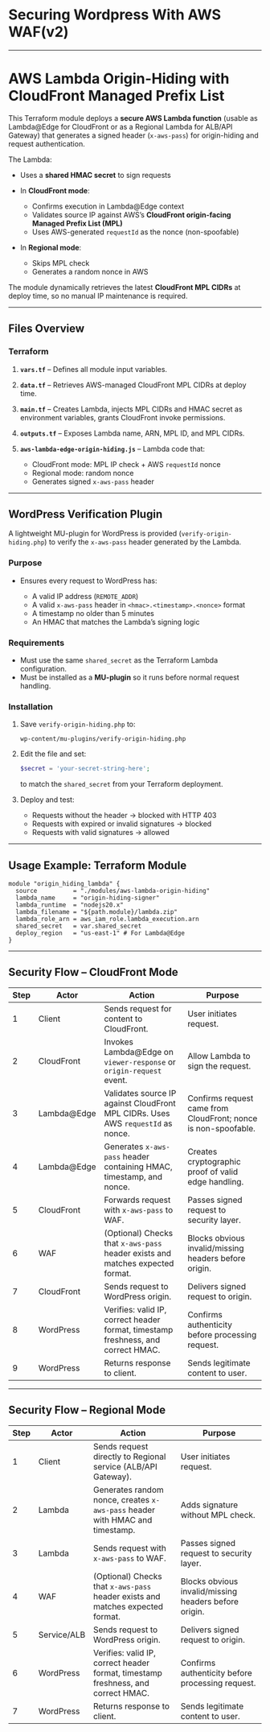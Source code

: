 # Securing Wordpress With AWS WAF(v2)

---

# AWS Lambda Origin-Hiding with CloudFront Managed Prefix List

This Terraform module deploys a **secure AWS Lambda function** (usable as Lambda\@Edge for CloudFront or as a Regional Lambda for ALB/API Gateway) that generates a signed header (`x-aws-pass`) for origin-hiding and request authentication.

The Lambda:

* Uses a **shared HMAC secret** to sign requests
* In **CloudFront mode**:

  * Confirms execution in Lambda\@Edge context
  * Validates source IP against AWS’s **CloudFront origin-facing Managed Prefix List (MPL)**
  * Uses AWS-generated `requestId` as the nonce (non-spoofable)
* In **Regional mode**:

  * Skips MPL check
  * Generates a random nonce in AWS

The module dynamically retrieves the latest **CloudFront MPL CIDRs** at deploy time, so no manual IP maintenance is required.

---

## **Files Overview**

### **Terraform**

1. **`vars.tf`** – Defines all module input variables.
2. **`data.tf`** – Retrieves AWS-managed CloudFront MPL CIDRs at deploy time.
3. **`main.tf`** – Creates Lambda, injects MPL CIDRs and HMAC secret as environment variables, grants CloudFront invoke permissions.
4. **`outputs.tf`** – Exposes Lambda name, ARN, MPL ID, and MPL CIDRs.
5. **`aws-lambda-edge-origin-hiding.js`** – Lambda code that:

   * CloudFront mode: MPL IP check + AWS `requestId` nonce
   * Regional mode: random nonce
   * Generates signed `x-aws-pass` header

---

## **WordPress Verification Plugin**

A lightweight MU-plugin for WordPress is provided (`verify-origin-hiding.php`) to verify the `x-aws-pass` header generated by the Lambda.

### **Purpose**

* Ensures every request to WordPress has:

  * A valid IP address (`REMOTE_ADDR`)
  * A valid `x-aws-pass` header in `<hmac>.<timestamp>.<nonce>` format
  * A timestamp no older than 5 minutes
  * An HMAC that matches the Lambda’s signing logic

### **Requirements**

* Must use the same `shared_secret` as the Terraform Lambda configuration.
* Must be installed as a **MU-plugin** so it runs before normal request handling.

### **Installation**

1. Save `verify-origin-hiding.php` to:

   ```
   wp-content/mu-plugins/verify-origin-hiding.php
   ```
2. Edit the file and set:

   ```php
   $secret = 'your-secret-string-here';
   ```

   to match the `shared_secret` from your Terraform deployment.
3. Deploy and test:

   * Requests without the header → blocked with HTTP 403
   * Requests with expired or invalid signatures → blocked
   * Requests with valid signatures → allowed

---

## **Usage Example: Terraform Module**

```hcl
module "origin_hiding_lambda" {
  source          = "./modules/aws-lambda-origin-hiding"
  lambda_name     = "origin-hiding-signer"
  lambda_runtime  = "nodejs20.x"
  lambda_filename = "${path.module}/lambda.zip"
  lambda_role_arn = aws_iam_role.lambda_execution.arn
  shared_secret   = var.shared_secret
  deploy_region   = "us-east-1" # For Lambda@Edge
}
```

---

## **Security Flow – CloudFront Mode**

| Step | Actor        | Action                                                                            | Purpose                                                        |
| ---- | ------------ | --------------------------------------------------------------------------------- | -------------------------------------------------------------- |
| 1    | Client       | Sends request for content to CloudFront.                                          | User initiates request.                                        |
| 2    | CloudFront   | Invokes Lambda\@Edge on `viewer-response` or `origin-request` event.              | Allow Lambda to sign the request.                              |
| 3    | Lambda\@Edge | Validates source IP against CloudFront MPL CIDRs. Uses AWS `requestId` as nonce.  | Confirms request came from CloudFront; nonce is non-spoofable. |
| 4    | Lambda\@Edge | Generates `x-aws-pass` header containing HMAC, timestamp, and nonce.              | Creates cryptographic proof of valid edge handling.            |
| 5    | CloudFront   | Forwards request with `x-aws-pass` to WAF.                                        | Passes signed request to security layer.                       |
| 6    | WAF          | (Optional) Checks that `x-aws-pass` header exists and matches expected format.    | Blocks obvious invalid/missing headers before origin.          |
| 7    | CloudFront   | Sends request to WordPress origin.                                                | Delivers signed request to origin.                             |
| 8    | WordPress    | Verifies: valid IP, correct header format, timestamp freshness, and correct HMAC. | Confirms authenticity before processing request.               |
| 9    | WordPress    | Returns response to client.                                                       | Sends legitimate content to user.                              |

---

## **Security Flow – Regional Mode**

| Step | Actor       | Action                                                                            | Purpose                                               |
| ---- | ----------- | --------------------------------------------------------------------------------- | ----------------------------------------------------- |
| 1    | Client      | Sends request directly to Regional service (ALB/API Gateway).                     | User initiates request.                               |
| 2    | Lambda      | Generates random nonce, creates `x-aws-pass` header with HMAC and timestamp.      | Adds signature without MPL check.                     |
| 3    | Lambda      | Sends request with `x-aws-pass` to WAF.                                           | Passes signed request to security layer.              |
| 4    | WAF         | (Optional) Checks that `x-aws-pass` header exists and matches expected format.    | Blocks obvious invalid/missing headers before origin. |
| 5    | Service/ALB | Sends request to WordPress origin.                                                | Delivers signed request to origin.                    |
| 6    | WordPress   | Verifies: valid IP, correct header format, timestamp freshness, and correct HMAC. | Confirms authenticity before processing request.      |
| 7    | WordPress   | Returns response to client.                                                       | Sends legitimate content to user.                     |

